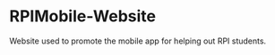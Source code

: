 RPIMobile-Website
=================
Website used to promote the mobile app for helping out RPI students.

